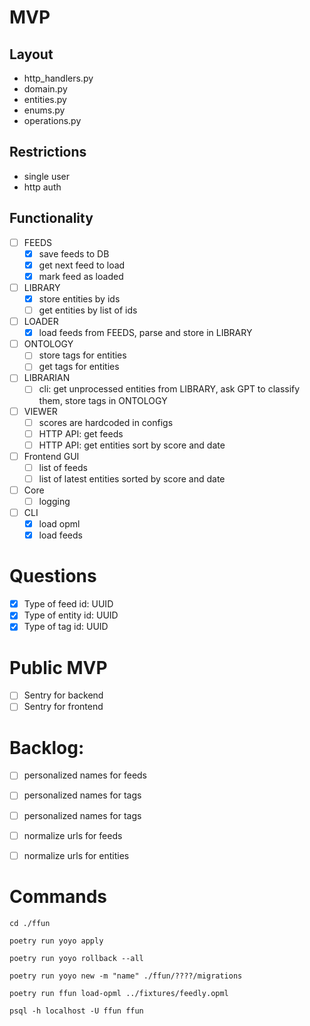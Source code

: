 
# MVP

## Layout

- http_handlers.py
- domain.py
- entities.py
- enums.py
- operations.py

## Restrictions

- single user
- http auth

## Functionality

- [ ] FEEDS
  - [x] save feeds to DB
  - [x] get next feed to load
  - [x] mark feed as loaded
- [ ] LIBRARY
  - [x] store entities by ids
  - [ ] get entities by list of ids
- [ ] LOADER
  - [x] load feeds from FEEDS, parse and store in LIBRARY
- [ ] ONTOLOGY
  - [ ] store tags for entities
  - [ ] get tags for entities
- [ ] LIBRARIAN
  - [ ] cli: get unprocessed entities from LIBRARY, ask GPT to classify them, store tags in ONTOLOGY
- [ ] VIEWER
  - [ ] scores are hardcoded in configs
  - [ ] HTTP API: get feeds
  - [ ] HTTP API: get entities sort by score and date
- [ ] Frontend GUI
  - [ ] list of feeds
  - [ ] list of latest entities sorted by score and date
- [ ] Core
  - [ ] logging
- [ ] CLI
  - [x] load opml
  - [x] load feeds

# Questions

- [x] Type of feed id: UUID
- [x] Type of entity id: UUID
- [x] Type of tag id: UUID

# Public MVP

- [ ] Sentry for backend
- [ ] Sentry for frontend

# Backlog:

- [ ] personalized names for feeds
- [ ] personalized names for tags
- [ ] personalized names for tags
- [ ] normalize urls for feeds
- [ ] normalize urls for entities


# Commands

```
cd ./ffun

poetry run yoyo apply

poetry run yoyo rollback --all

poetry run yoyo new -m "name" ./ffun/????/migrations

poetry run ffun load-opml ../fixtures/feedly.opml

```

```
psql -h localhost -U ffun ffun

```
